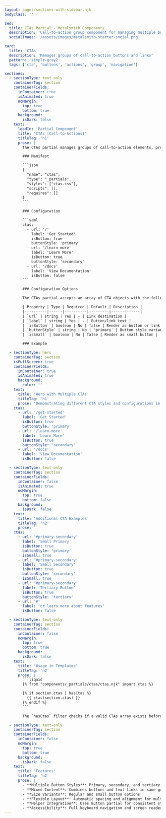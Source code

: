 ```yaml
---
layout: pages/sections-with-sidebar.njk
bodyClass: ''

seo:
  title: CTAs Partial - Metalsmith Components
  description: 'Call-to-action group component for managing multiple buttons and links'
  socialImage: '/assets/images/metalsmith-starter-social.png'

card:
  title: 'CTAs'
  description: 'Manages groups of call-to-action buttons and links'
  pattern: 'simple-gray2'
  tags: ['cta', 'buttons', 'actions', 'group', 'navigation']

sections:
  - sectionType: text-only
    containerTag: section
    containerFields:
      inContainer: true
      isAnimated: true
      noMargin:
        top: true
        bottom: true
      background:
        isDark: false
    text:
      leadIn: 'Partial Component'
      title: 'CTAs (Call-to-Actions)'
      titleTag: 'h1'
      prose: |
        The CTAs partial manages groups of call-to-action elements, providing consistent spacing and alignment for multiple buttons or links. It uses the Button partial internally for each CTA element.

        ### Manifest

        ```json
        {
          "name": "ctas",
          "type": "_partials",
          "styles": ["ctas.css"],
          "scripts": [],
          "requires": []
        }
        ```

        ### Configuration

        ```yaml
        ctas:
          - url: '/'
            label: 'Get Started'
            isButton: true
            buttonStyle: 'primary'
          - url: '/learn-more'
            label: 'Learn More'
            isButton: true
            buttonStyle: 'secondary'
          - url: '/docs'
            label: 'View Documentation'
            isButton: false
        ```

        ### Configuration Options

        The CTAs partial accepts an array of CTA objects with the following properties:

        | Property | Type | Required | Default | Description |
        |----------|------|----------|---------|-------------|
        | `url` | string | Yes | - | Link destination |
        | `label` | string | Yes | - | Button/link text |
        | `isButton` | boolean | No | false | Render as button or link |
        | `buttonStyle` | string | No | 'primary' | Button style variant (primary, secondary, tertiary) |
        | `isSmall` | boolean | No | false | Render as small button |

        ### Example

  - sectionType: hero
    containerTag: section
    isFullScreen: true
    containerFields:
      inContainer: true
      isAnimated: true
      background:
        color: ''
    text:
      title: 'Hero with Multiple CTAs'
      titleTag: 'h1'
      prose: 'Demonstrating different CTA styles and configurations in a hero section.'
    ctas:
      - url: '/get-started'
        label: 'Get Started'
        isButton: true
        buttonStyle: 'primary'
      - url: '/learn-more'
        label: 'Learn More'
        isButton: true
        buttonStyle: 'secondary'
      - url: '/docs'
        label: 'View Documentation'
        isButton: false

  - sectionType: text-only
    containerTag: section
    containerFields:
      inContainer: false
      isAnimated: true
      noMargin:
        top: true
        bottom: false
      background:
        isDark: false
    text:
      title: 'Additional CTA Examples'
      titleTag: 'h2'
      prose: ''
    ctas:
      - url: '#primary-secondary'
        label: 'Small Primary'
        isButton: true
        buttonStyle: 'primary'
        isSmall: true
      - url: '#primary-secondary'
        label: 'Small Secondary'
        isButton: true
        buttonStyle: 'secondary'
        isSmall: true
      - url: '#primary-secondary'
        label: 'Tertiary Button'
        isButton: true
        buttonStyle: 'tertiary'
      - url: '#'
        label: 'or learn more about features'
        isButton: false

  - sectionType: text-only
    containerTag: section
    containerFields:
      inContainer: false
      noMargin:
        top: true
        bottom: true
      background:
        isDark: false
    text:
      title: 'Usage in Templates'
      titleTag: 'h2'
      prose: |
        ```liquid
        {% from "components/_partials/ctas/ctas.njk" import ctas %}

        {% if section.ctas | hasCtas %}
          {{ ctas(section.ctas) }}
        {% endif %}
        ```

        The `hasCtas` filter checks if a valid CTAs array exists before rendering.

  - sectionType: text-only
    containerTag: section
    containerFields:
      inContainer: false
      noMargin:
        top: true
        bottom: true
      background:
        isDark: false
    text:
      title: 'Features'
      titleTag: 'h2'
      prose: |
        - **Multiple Button Styles**: Primary, secondary, and tertiary button variants
        - **Mixed Content**: Combines buttons and text links in same group
        - **Size Variants**: Regular and small button options
        - **Flexible Layout**: Automatic spacing and alignment for multiple CTAs
        - **Helper Integration**: Uses Button partial for consistent styling
        - **Accessibility**: Full keyboard navigation and screen reader support
---
```

